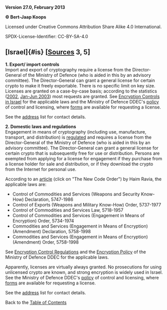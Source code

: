 **Version 27.0, February 2013**

**© Bert-Jaap Koops**

Licensed under Creative Commons Attribution Share Alike 4.0 International.

SPDX-License-Identifier: CC-BY-SA-4.0

## [Israel]{#is} \[[Sources](cls-srce.htm) 3, 5\]

**1. Export/ import controls**\
Import and export of cryptography require a license from the
Director-General of the Ministry of Defence (who is aided in this by an
advisory committee). The Director-General can grant a general license
for certain crypto to make it freely exportable. There is no specific
limit on key size. Licenses are granted on a case-by-case basis;
according to the statistics
([2002](http://www.mod.gov.il/encryption/pdfs/stat02.pdf), [Jan-Jun
2003](http://www.mod.gov.il/encryption/pdfs/stat_01012003_30062003.pdf))
most requests are granted. See [Encryption Controls in
Israel](http://www.mod.gov.il/pages/encryption/preface.asp) for the
applicable laws and the Ministry of Defence DDEC\'s
[policy](http://www.mod.gov.il/pages/encryption/policy.asp) of control
and licensing, where
[forms](http://www.mod.gov.il/pages/encryption/forms.asp) are available
for requesting a license.

See the [address](cls-addr.htm) list for contact details.

**2. Domestic laws and regulations**\
Engagement in means of cryptography (including use, manufacture,
transport, and distribution) is
[regulated](http://www.mod.gov.il/encryption/preface.asp) and requires a
license from the Director-General of the Ministry of Defence (who is
aided in this by an advisory committee). The Director-General can grant
a general license for certain crypto that is subsequently free for use
or distribution. Persons are exempted from applying for a license for
engagement if they purchase from a license holder for sale and
distribution, or if they download the crypto from the Internet for
personal use.

According to an
[article](http://www.netvision.net.il/~ravia/articles.htm) (click on
\"The New Code Order\") by Haim Ravia, the applicable laws are:

-   Control of Commodities and Services (Weapons and Security Know-How)
    Declaration, 5747-1986
-   Control of Exports (Weapons and Military Know-How) Order, 5737-1977
-   Control of Commodities and Services Law, 5718-1957
-   Control of Commodities and Services (Engagement in Means of
    Encryption) Order, 5734-1974
-   Commodities and Services (Engagement in Means of Encryption)
    (Amendment) Declaration, 5758-1998
-   Commodities and Services (Engagement in Means of Encryption)
    (Amendment) Order, 5758-1998

See [Encryption Control
Regulations](http://www.mod.gov.il/encryption/preface.asp) and the
[Encryption Policy](http://www.mod.gov.il/encryption/policy.asp) of the
Ministry of Defence DDEC for the applicable laws.

Apparently, licenses are virtually always granted. No prosecutions for
using unlicensed crypto are known, and strong encryption is widely used
in Israel. See the Ministry of Defence DDEC\'s
[policy](http://www.mod.gov.il/encryption/policy.asp) of control and
licensing, where [forms](http://www.mod.gov.il/encryption/forms.asp) are
available for requesting a license.

See the [address](cls-addr.htm) list for contact details.

Back to the [Table of Contents](index.html#toc)
